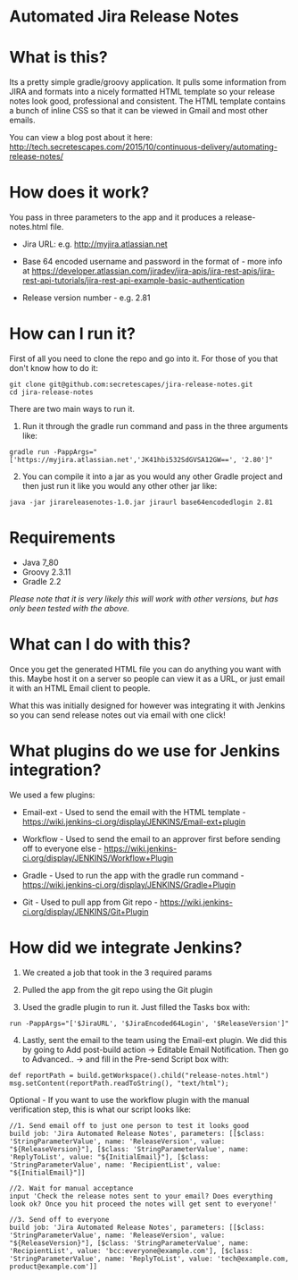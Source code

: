 # Automated Jira Release Notes

# What is this?

Its a pretty simple gradle/groovy application. It pulls some information from JIRA and formats into a nicely formatted HTML template so your release notes look good, professional and consistent. The HTML template contains a bunch of inline CSS so that it can be viewed in Gmail and most other emails.

You can view a blog post about it here:
http://tech.secretescapes.com/2015/10/continuous-delivery/automating-release-notes/

# How does it work?

You pass in three parameters to the app and it produces a release-notes.html file.
* Jira URL: e.g. http://myjira.atlassian.net

* Base 64 encoded username and password in the format of <username password> - more info at https://developer.atlassian.com/jiradev/jira-apis/jira-rest-apis/jira-rest-api-tutorials/jira-rest-api-example-basic-authentication

* Release version number - e.g. 2.81

# How can I run it?

First of all you need to clone the repo and go into it. For those of you that don't know how to do it:
```
git clone git@github.com:secretescapes/jira-release-notes.git
cd jira-release-notes
```

There are two main ways to run it.

1. Run it through the gradle run command and pass in the three arguments like:

```
gradle run -PappArgs="['https://myjira.atlassian.net','JK41hbi532SdGVSA12GW==', '2.80']"
```

2. You can compile it into a jar as you would any other Gradle project and then just run it like you would any other other jar like:
 
``` 
java -jar jirareleasenotes-1.0.jar jiraurl base64encodedlogin 2.81
```

# Requirements

* Java 7_80
* Groovy 2.3.11
* Gradle 2.2

*Please note that it is very likely this will work with other versions, but has only been tested with the above.*

# What can I do with this?

Once you get the generated HTML file you can do anything you want with this. Maybe host it on a server so people can view it as a URL, or just email it with an HTML Email client to people. 

What this was initially designed for however was integrating it with Jenkins so you can send release notes out via email with one click!

# What plugins do we use for Jenkins integration?

We used a few plugins:
* Email-ext - Used to send the email with the HTML template - https://wiki.jenkins-ci.org/display/JENKINS/Email-ext+plugin

* Workflow - Used to send the email to an approver first before sending off to everyone else - https://wiki.jenkins-ci.org/display/JENKINS/Workflow+Plugin
 
* Gradle - Used to run the app with the gradle run command - https://wiki.jenkins-ci.org/display/JENKINS/Gradle+Plugin

* Git - Used to pull app from Git repo - https://wiki.jenkins-ci.org/display/JENKINS/Git+Plugin 

# How did we integrate Jenkins?

1. We created a job that took in the 3 required params 

2. Pulled the app from the git repo using the Git plugin 

3. Used the gradle plugin to run it. Just filled the Tasks box with:
```
run -PappArgs="['$JiraURL', '$JiraEncoded64Login', '$ReleaseVersion']"

```

4. Lastly, sent the email to the team using the Email-ext plugin. We did this by going to Add post-build action -> Editable Email Notification. Then go to Advanced.. -> and fill in the Pre-send Script box with:
```
def reportPath = build.getWorkspace().child("release-notes.html")
msg.setContent(reportPath.readToString(), "text/html");
```

Optional - If you want to use the workflow plugin with the manual verification step, this is what our script looks like:
```
//1. Send email off to just one person to test it looks good
build job: 'Jira Automated Release Notes', parameters: [[$class: 'StringParameterValue', name: 'ReleaseVersion', value: "${ReleaseVersion}"], [$class: 'StringParameterValue', name: 'ReplyToList', value: "${InitialEmail}"], [$class: 'StringParameterValue', name: 'RecipientList', value: "${InitialEmail}"]]

//2. Wait for manual acceptance
input 'Check the release notes sent to your email? Does everything look ok? Once you hit proceed the notes will get sent to everyone!'

//3. Send off to everyone
build job: 'Jira Automated Release Notes', parameters: [[$class: 'StringParameterValue', name: 'ReleaseVersion', value: "${ReleaseVersion}"], [$class: 'StringParameterValue', name: 'RecipientList', value: 'bcc:everyone@example.com'], [$class: 'StringParameterValue', name: 'ReplyToList', value: 'tech@example.com, product@example.com']]
```

